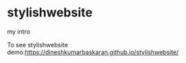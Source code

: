 # stylishwebsite
my intro

To see stylishwebsite demo:https://dineshkumarbaskaran.github.io/stylishwebsite/

